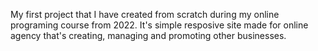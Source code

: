 My first project that I have created from scratch during my online programing course from 2022. It's simple resposive site made for online agency that's creating, managing and promoting other businesses. 

